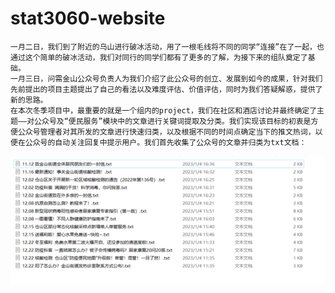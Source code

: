 # stat3060-website

    一月二日，我们到了附近的乌山进行破冰活动，用了一根毛线将不同的同学“连接”在了一起，也通过这个简单的破冰活动，我们对同行的同学们都有了更多的了解，为接下来的组队奠定了基础。  
    一月三日，问需金山公众号负责人为我们介绍了此公众号的创立、发展到如今的成果，针对我们先前提出的项目主题提出了自己的看法以及难度评估、价值评估，同时为我们答疑解惑，提供了新的思路。  
    在本次冬季项目中，最重要的就是一个组内的project，我们在社区和酒店讨论并最终确定了主题——对公众号及“便民服务”模块中的文章进行关键词提取及分类。我们实现该目标的初衷是方便公众号管理者对其所发的文章进行快速归类，以及根据不同的时间点确定当下的推文热词，以便在公众号的自动关注回复中提示用户。我们首先收集了公众号的文章并归类为txt文档：  
    
![图片1](/images/Picture1.png)
